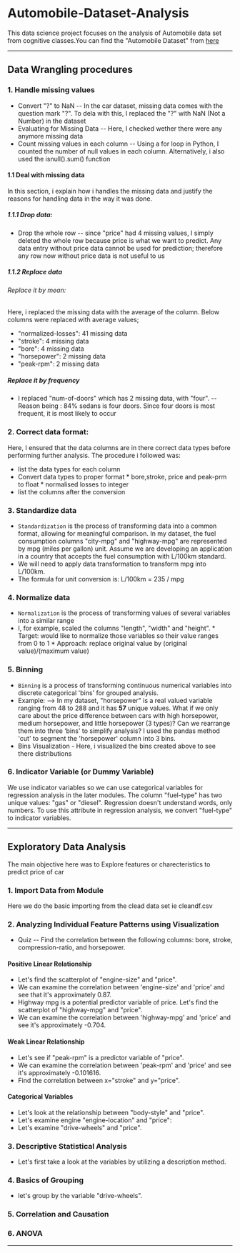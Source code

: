 # Automobile-Dataset-Analysis
This data science project focuses on the analysis of Automobile data set from cognitive classes.You can find the "Automobile Dataset" from <a href = "https://archive.ics.uci.edu/ml/machine-learning-databases/autos/imports-85.data." target = "_blank"> here </a> 

***
## Data Wrangling procedures

### 1. Handle missing values
* Convert "?" to NaN -- In the car dataset, missing data comes with the question mark "?". To dela with this, I replaced the "?" with NaN (Not a Number) in the dataset
* Evaluating for Missing Data -- Here, I checked wether there were any anymore missing data
* Count missing values in each column -- Using a for loop in Python, I counted the number of null values in each column. Alternatively, i also used the isnull().sum() function

#### 1.1 Deal with missing data
In this section, i explain how i handles the missing data and justify the reasons for handling data in the way it was done.

##### 1.1.1 Drop data:
* Drop the whole row -- since "price" had 4 missing values, I simply deleted the whole row because price is what we want to predict. Any data entry without price data cannot be used for prediction; therefore any row now without price data is not useful to us

##### 1.1.2 Replace data
###### Replace it by mean:
Here, i replaced the missing data with the average of the column. Below columns were replaced with average values;
* "normalized-losses": 41 missing data
* "stroke": 4 missing data
* "bore": 4 missing data
* "horsepower": 2 missing data
* "peak-rpm": 2 missing data
##### Replace it by frequency
* I replaced "num-of-doors" which has 2 missing data, with "four". -- Reason being : 84% sedans is four doors. Since four doors is most frequent, it is most likely to occur
                                     
### 2. Correct data format: 
Here, I ensured that the data columns are in there correct data types before performing further analysis. The procedure i followed was:

* list the data types for each column
* Convert data types to proper format
        * bore,stroke, price and peak-prm to float
        * normalised losses to integer
* list the columns after the conversion
        
### 3. Standardize data
 * `Standardization` is the process of transforming data into a common format, allowing for meaningful comparison. In my dataset, the fuel consumption columns "city-mpg" and "highway-mpg" are represented by mpg (miles per gallon) unit. Assume we are developing an application in a country that accepts the fuel consumption with L/100km standard.
* We will need to apply data transformation to transform mpg into L/100km. 
* The formula for unit conversion is: L/100km = 235 / mpg
        
### 4. Normalize data
* `Normalization` is the process of transforming values of several variables into a similar range
*  I, for example, scaled the columns "length", "width" and "height".
        * Target: would like to normalize those variables so their value ranges from 0 to 1
        * Approach: replace original value by (original value)/(maximum value)        
        
### 5. Binning
* `Binning` is a process of transforming continuous numerical variables into discrete categorical 'bins' for grouped analysis.
* Example: --> In my dataset, "horsepower" is a real valued variable ranging from 48 to 288 and it has **57** unique values. What if we only care about the price difference between cars with high horsepower, medium horsepower, and little horsepower (3 types)? Can we rearrange them into three ‘bins' to simplify analysis?
        I used the pandas method 'cut' to segment the 'horsepower' column into 3 bins.
* Bins Visualization - Here, i visualized the bins created above to see there distributions
        
### 6. Indicator Variable (or Dummy Variable)
We use indicator variables so we can use categorical variables for regression analysis in the later modules. The column "fuel-type" has two unique values: "gas" or "diesel". Regression doesn't understand words, only numbers. To use this attribute in regression analysis, we convert "fuel-type" to indicator variables.

***

## Exploratory Data Analysis 
The main objective here was to Explore features or charecteristics to predict price of car
### 1. Import Data from Module
Here we do the basic importing from the clead data set ie cleandf.csv

### 2. Analyzing Individual Feature Patterns using Visualization
* Quiz -- Find the correlation between the following columns: bore, stroke, compression-ratio, and horsepower.

#### Positive Linear Relationship
* Let's find the scatterplot of "engine-size" and "price".
* We can examine the correlation between 'engine-size' and 'price' and see that it's approximately 0.87.
* Highway mpg is a potential predictor variable of price. Let's find the scatterplot of "highway-mpg" and "price".
* We can examine the correlation between 'highway-mpg' and 'price' and see it's approximately -0.704.
#### Weak Linear Relationship
* Let's see if "peak-rpm" is a predictor variable of "price".
* We can examine the correlation between 'peak-rpm' and 'price' and see it's approximately -0.101616.
* Find the correlation between x="stroke" and y="price".

#### Categorical Variables
* Let's look at the relationship between "body-style" and "price".
* Let's examine engine "engine-location" and "price":
* Let's examine "drive-wheels" and "price".

### 3. Descriptive Statistical Analysis
* Let's first take a look at the variables by utilizing a description method.
### 4. Basics of Grouping
* let's group by the variable "drive-wheels". 
### 5. Correlation and Causation
### 6. ANOVA
***
